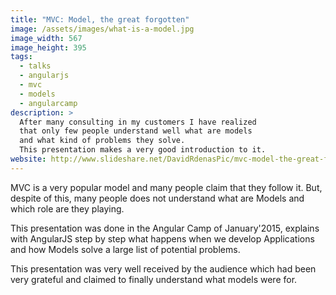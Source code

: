 ```yaml
---
title: "MVC: Model, the great forgotten"
image: /assets/images/what-is-a-model.jpg
image_width: 567
image_height: 395
tags:
  - talks
  - angularjs
  - mvc
  - models
  - angularcamp
description: >
  After many consulting in my customers I have realized
  that only few people understand well what are models
  and what kind of problems they solve.
  This presentation makes a very good introduction to it.
website: http://www.slideshare.net/DavidRdenasPic/mvc-model-the-great-forgotten
---
```


MVC is a very popular model and many people claim that they follow it. 
But, despite of this, many people does not understand what are Models and which role are they playing. 

This presentation was done in the Angular Camp of January'2015, 
explains with AngularJS step by step what happens when we develop 
Applications and how Models solve a large list of potential problems. 

This presentation was very well received by the audience which had been 
very grateful and claimed to finally understand what models were for.

